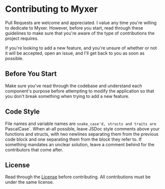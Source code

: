 # Contributing to Myxer

Pull Requests are welcome and appreciated. I value any time you're willing to dedicate to Myxer. However, before you start, read through these guidelines to make sure that you're aware of the type of contributions the project requires. 

If you're looking to add a new feature, and you're unsure of whether or not it will be accepted, open an issue, and I'll get back to you as soon as possible.

## Before You Start

Make sure you've read through the codebase and understand each component's purpose before attempting to modify the application so that you don't break something when trying to add a new feature.

## Code Style

File names and variable names are `snake_case'd, structs and traits are `PascalCase`. When at-all possible, leave JSDoc style comments above your functions and structs, with two newlines separating them from the previous code block and one separating them from the block they refer to. If something mandates an unclear solution, leave a comment behind for the contributors that come after.

## License

Read through the [License](https://github.com/Aurailus/Myxer/blob/master/LICENSE.md) before contributing. All contributions must be under the same license.
